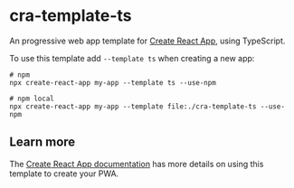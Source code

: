 # cra-template-ts

An progressive web app template for [Create React App](https://github.com/facebook/create-react-app), using TypeScript.

To use this template add `--template ts` when creating a new app:

```shell script
# npm
npx create-react-app my-app --template ts --use-npm

# npm local
npx create-react-app my-app --template file:./cra-template-ts --use-npm
```

## Learn more

The [Create React App documentation](https://cra.link/PWA) has more details on using this template to create your PWA.
